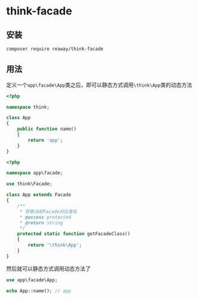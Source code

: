 # think-facade

## 安装
```bash
composer require reaway/think-facade
```

## 用法
定义一个`app\facade\App`类之后，即可以静态方式调用`\think\App`类的动态方法
```php
<?php

namespace think;

class App
{
    public function name()
    {
        return 'app';
    }
}
```

```php
<?php

namespace app\facade;

use think\Facade;

class App extends Facade
{
    /**
     * 获取当前Facade对应类名
     * @access protected
     * @return string
     */
    protected static function getFacadeClass()
    {
        return '\think\App';
    }
}
```

然后就可以静态方式调用动态方法了
```php
use app\facade\App;

echo App::name(); // app
```